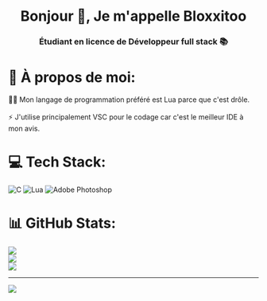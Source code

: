 <h1 align="center">Bonjour 👋, Je m'appelle Bloxxitoo</h1>
<h3 align="center">Étudiant en licence de Développeur full stack 📚</h3>

# 💫 À propos de moi:
👨‍💻 Mon langage de programmation préféré est Lua parce que c'est drôle.<br><br>⚡ J'utilise principalement VSC pour le codage car c'est le meilleur IDE à mon avis.

# 💻 Tech Stack:
![C](https://img.shields.io/badge/c-%2300599C.svg?style=for-the-badge&logo=c&logoColor=white) ![Lua](https://img.shields.io/badge/lua-%232C2D72.svg?style=for-the-badge&logo=lua&logoColor=white) ![Adobe Photoshop](https://img.shields.io/badge/adobe%20photoshop-%2331A8FF.svg?style=for-the-badge&logo=adobe%20photoshop&logoColor=white)
# 📊 GitHub Stats:
![](https://github-readme-stats.vercel.app/api?username=BloxxitooLua&theme=chartreuse-dark&hide_border=false&include_all_commits=false&count_private=false)<br/>
![](https://github-readme-streak-stats.herokuapp.com/?user=BloxxitooLua&theme=chartreuse-dark&hide_border=false)<br/>
![](https://github-readme-stats.vercel.app/api/top-langs/?username=BloxxitooLua&theme=chartreuse-dark&hide_border=false&include_all_commits=false&count_private=false&layout=compact)

---
[![](https://visitcount.itsvg.in/api?id=BloxxitooLua&icon=9&color=3)](https://visitcount.itsvg.in)

<!-- Proudly created with GPRM ( https://gprm.itsvg.in ) -->
